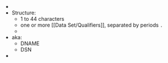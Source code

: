 -
- Structure:
	- 1 to 44 characters
	- one or more [[Data Set/Qualifiers]], separated by periods `.`
	-
- aka:
	- DNAME
	- DSN
-